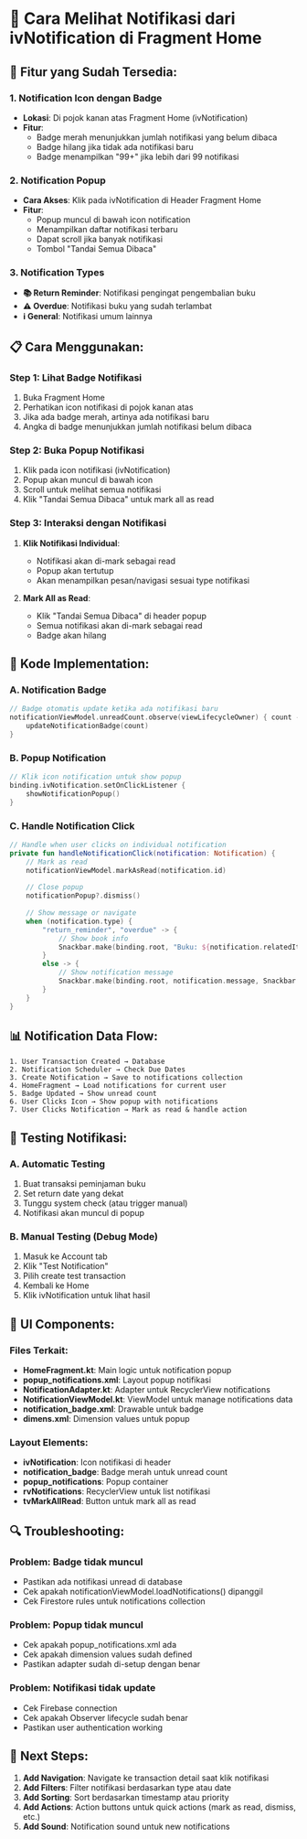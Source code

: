 # 📱 Cara Melihat Notifikasi dari ivNotification di Fragment Home

## 🔔 **Fitur yang Sudah Tersedia:**

### **1. Notification Icon dengan Badge**
- **Lokasi**: Di pojok kanan atas Fragment Home (ivNotification)
- **Fitur**: 
  - Badge merah menunjukkan jumlah notifikasi yang belum dibaca
  - Badge hilang jika tidak ada notifikasi baru
  - Badge menampilkan "99+" jika lebih dari 99 notifikasi

### **2. Notification Popup**
- **Cara Akses**: Klik pada ivNotification di Header Fragment Home
- **Fitur**:
  - Popup muncul di bawah icon notification
  - Menampilkan daftar notifikasi terbaru
  - Dapat scroll jika banyak notifikasi
  - Tombol "Tandai Semua Dibaca"

### **3. Notification Types**
- **📚 Return Reminder**: Notifikasi pengingat pengembalian buku
- **⚠️ Overdue**: Notifikasi buku yang sudah terlambat
- **ℹ️ General**: Notifikasi umum lainnya

## 📋 **Cara Menggunakan:**

### **Step 1: Lihat Badge Notifikasi**
1. Buka Fragment Home
2. Perhatikan icon notifikasi di pojok kanan atas
3. Jika ada badge merah, artinya ada notifikasi baru
4. Angka di badge menunjukkan jumlah notifikasi belum dibaca

### **Step 2: Buka Popup Notifikasi**
1. Klik pada icon notifikasi (ivNotification)
2. Popup akan muncul di bawah icon
3. Scroll untuk melihat semua notifikasi
4. Klik "Tandai Semua Dibaca" untuk mark all as read

### **Step 3: Interaksi dengan Notifikasi**
1. **Klik Notifikasi Individual**:
   - Notifikasi akan di-mark sebagai read
   - Popup akan tertutup
   - Akan menampilkan pesan/navigasi sesuai type notifikasi

2. **Mark All as Read**:
   - Klik "Tandai Semua Dibaca" di header popup
   - Semua notifikasi akan di-mark sebagai read
   - Badge akan hilang

## 🔧 **Kode Implementation:**

### **A. Notification Badge**
```kotlin
// Badge otomatis update ketika ada notifikasi baru
notificationViewModel.unreadCount.observe(viewLifecycleOwner) { count ->
    updateNotificationBadge(count)
}
```

### **B. Popup Notification**
```kotlin
// Klik icon notification untuk show popup
binding.ivNotification.setOnClickListener {
    showNotificationPopup()
}
```

### **C. Handle Notification Click**
```kotlin
// Handle when user clicks on individual notification
private fun handleNotificationClick(notification: Notification) {
    // Mark as read
    notificationViewModel.markAsRead(notification.id)
    
    // Close popup
    notificationPopup?.dismiss()
    
    // Show message or navigate
    when (notification.type) {
        "return_reminder", "overdue" -> {
            // Show book info
            Snackbar.make(binding.root, "Buku: ${notification.relatedItemTitle}", Snackbar.LENGTH_LONG).show()
        }
        else -> {
            // Show notification message
            Snackbar.make(binding.root, notification.message, Snackbar.LENGTH_LONG).show()
        }
    }
}
```

## 📊 **Notification Data Flow:**

```
1. User Transaction Created → Database
2. Notification Scheduler → Check Due Dates
3. Create Notification → Save to notifications collection
4. HomeFragment → Load notifications for current user
5. Badge Updated → Show unread count
6. User Clicks Icon → Show popup with notifications
7. User Clicks Notification → Mark as read & handle action
```

## 🧪 **Testing Notifikasi:**

### **A. Automatic Testing**
1. Buat transaksi peminjaman buku
2. Set return date yang dekat
3. Tunggu system check (atau trigger manual)
4. Notifikasi akan muncul di popup

### **B. Manual Testing (Debug Mode)**
1. Masuk ke Account tab
2. Klik "Test Notification" 
3. Pilih create test transaction
4. Kembali ke Home
5. Klik ivNotification untuk lihat hasil

## 📱 **UI Components:**

### **Files Terkait:**
- **HomeFragment.kt**: Main logic untuk notification popup
- **popup_notifications.xml**: Layout popup notifikasi
- **NotificationAdapter.kt**: Adapter untuk RecyclerView notifications
- **NotificationViewModel.kt**: ViewModel untuk manage notifications data
- **notification_badge.xml**: Drawable untuk badge
- **dimens.xml**: Dimension values untuk popup

### **Layout Elements:**
- **ivNotification**: Icon notifikasi di header
- **notification_badge**: Badge merah untuk unread count
- **popup_notifications**: Popup container
- **rvNotifications**: RecyclerView untuk list notifikasi
- **tvMarkAllRead**: Button untuk mark all as read

## 🔍 **Troubleshooting:**

### **Problem: Badge tidak muncul**
- Pastikan ada notifikasi unread di database
- Cek apakah notificationViewModel.loadNotifications() dipanggil
- Cek Firestore rules untuk notifications collection

### **Problem: Popup tidak muncul**
- Cek apakah popup_notifications.xml ada
- Cek apakah dimension values sudah defined
- Pastikan adapter sudah di-setup dengan benar

### **Problem: Notifikasi tidak update**
- Cek Firebase connection
- Cek apakah Observer lifecycle sudah benar
- Pastikan user authentication working

## 🎯 **Next Steps:**

1. **Add Navigation**: Navigate ke transaction detail saat klik notifikasi
2. **Add Filters**: Filter notifikasi berdasarkan type atau date
3. **Add Sorting**: Sort berdasarkan timestamp atau priority
4. **Add Actions**: Action buttons untuk quick actions (mark as read, dismiss, etc.)
5. **Add Sound**: Notification sound untuk new notifications